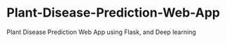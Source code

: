 # Plant-Disease-Prediction-Web-App
Plant Disease Prediction Web App using Flask, and Deep learning 
